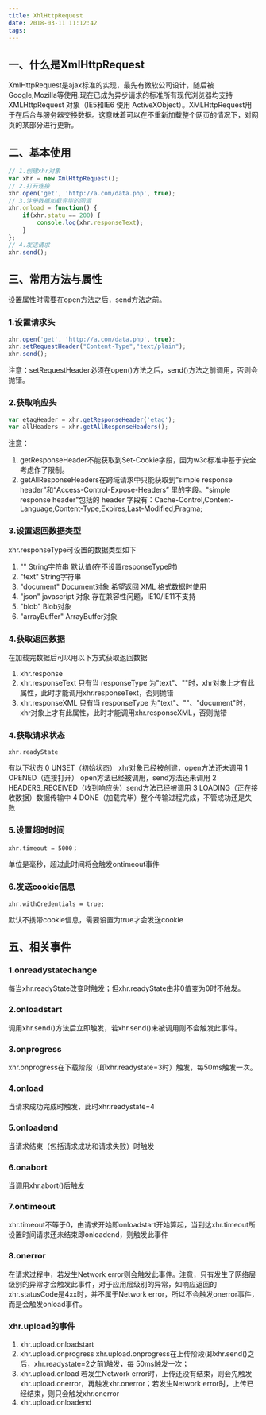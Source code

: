 ```yaml
---
title: XhlHttpRequest
date: 2018-03-11 11:12:42
tags:
---
```

## 一、什么是XmlHttpRequest
XmlHttpRequest是ajax标准的实现，最先有微软公司设计，随后被Google,Mozilla等使用.现在已成为异步请求的标准所有现代浏览器均支持 XMLHttpRequest 对象（IE5和IE6 使用 ActiveXObject）。XMLHttpRequest用于在后台与服务器交换数据。这意味着可以在不重新加载整个网页的情况下，对网页的某部分进行更新。

## 二、基本使用
```javascript
// 1.创建xhr对象
var xhr = new XmlHttpRequest();
// 2.打开连接
xhr.open('get', 'http://a.com/data.php', true);
// 3.注册数据加载完毕的回调
xhr.onload = function() {
    if(xhr.statu == 200) {
        console.log(xhr.responseText);
    }
};
// 4.发送请求
xhr.send();
```
<!--more-->
## 三、常用方法与属性
设置属性时需要在open方法之后，send方法之前。
### 1.设置请求头
```javascript
xhr.open('get', 'http://a.com/data.php', true);
xhr.setRequestHeader("Content-Type","text/plain");
xhr.send();
```
注意：setRequestHeader必须在open()方法之后，send()方法之前调用，否则会抛错。

### 2.获取响应头
```javascript
var etagHeader = xhr.getResponseHeader('etag');
var allHeaders = xhr.getAllResponseHeaders();
```
注意：
1. getResponseHeader不能获取到Set-Cookie字段，因为w3c标准中基于安全考虑作了限制。
2. getAllResponseHeaders在跨域请求中只能获取到“simple response header”和“Access-Control-Expose-Headers” 里的字段。"simple response header"包括的 header 字段有：Cache-Control,Content-Language,Content-Type,Expires,Last-Modified,Pragma;

### 3.设置返回数据类型
xhr.responseType可设置的数据类型如下
1. ""	String字符串	默认值(在不设置responseType时)
2. "text"	String字符串
3. "document"	Document对象	希望返回 XML 格式数据时使用
4. "json"	javascript 对象	存在兼容性问题，IE10/IE11不支持
5. "blob"	Blob对象
6. "arrayBuffer"	ArrayBuffer对象


### 4.获取返回数据
在加载完数据后可以用以下方式获取返回数据
1. xhr.response
2. xhr.responseText 只有当 responseType 为"text"、""时，xhr对象上才有此属性，此时才能调用xhr.responseText，否则抛错
3. xhr.responseXML 只有当 responseType 为"text"、""、"document"时，xhr对象上才有此属性，此时才能调用xhr.responseXML，否则抛错

### 4.获取请求状态
```
xhr.readyState
```
有以下状态
0 UNSET（初始状态） xhr对象已经被创建，open方法还未调用
1 OPENED（连接打开） open方法已经被调用，send方法还未调用
2 HEADERS_RECEIVED（收到响应头）send方法已经被调用
3 LOADING（正在接收数据）数据传输中
4 DONE（加载完毕）整个传输过程完成，不管成功还是失败

### 5.设置超时时间
```
xhr.timeout = 5000；
```
单位是毫秒，超过此时间将会触发ontimeout事件

### 6.发送cookie信息
```
xhr.withCredentials = true;
```
默认不携带cookie信息，需要设置为true才会发送cookie

## 五、相关事件
### 1.onreadystatechange
每当xhr.readyState改变时触发；但xhr.readyState由非0值变为0时不触发。
### 2.onloadstart
调用xhr.send()方法后立即触发，若xhr.send()未被调用则不会触发此事件。
### 3.onprogress
xhr.onprogress在下载阶段（即xhr.readystate=3时）触发，每50ms触发一次。
### 4.onload
当请求成功完成时触发，此时xhr.readystate=4
### 5.onloadend
当请求结束（包括请求成功和请求失败）时触发
### 6.onabort
当调用xhr.abort()后触发
### 7.ontimeout
xhr.timeout不等于0，由请求开始即onloadstart开始算起，当到达xhr.timeout所设置时间请求还未结束即onloadend，则触发此事件
### 8.onerror
在请求过程中，若发生Network error则会触发此事件。注意，只有发生了网络层级别的异常才会触发此事件，对于应用层级别的异常，如响应返回的xhr.statusCode是4xx时，并不属于Network error，所以不会触发onerror事件，而是会触发onload事件。
### xhr.upload的事件
1. xhr.upload.onloadstart
2. xhr.upload.onprogress xhr.upload.onprogress在上传阶段(即xhr.send()之后，xhr.readystate=2之前)触发，每 50ms触发一次；
3. xhr.upload.onload 若发生Network error时，上传还没有结束，则会先触发xhr.upload.onerror，再触发xhr.onerror；若发生Network error时，上传已经结束，则只会触发xhr.onerror
4. xhr.upload.onloadend
